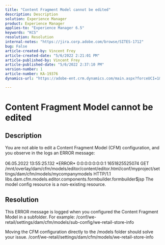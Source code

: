 ```yaml
---
title: "Content Fragment Model cannot be edited"
description: Description
solution: Experience Manager
product: Experience Manager
applies-to: "Experience Manager 6.5"
keywords: "KCS"
resolution: Resolution
internal-notes: "https://jira.corp.adobe.com/browse/SITES-1712"
bug: False
article-created-by: Vincent Frey
article-created-date: "5/6/2022 2:21:01 PM"
article-published-by: Vincent Frey
article-published-date: "5/6/2022 2:37:10 PM"
version-number: 1
article-number: KA-19376
dynamics-url: "https://adobe-ent.crm.dynamics.com/main.aspx?forceUCI=1&pagetype=entityrecord&etn=knowledgearticle&id=c91330bb-47cd-ec11-a7b5-6045bd00db25"

---
```

# Content Fragment Model cannot be edited

## Description


You are not able to edit a Content Fragment Model (CFM) configuration, and you observe in the logs an ERROR message:
<br><br>06.05.2022 13:55:25.132 \*ERROR\* 0:0:0:0:0:0:0:1 1651825525074 GET /mnt/overlay/dam/cfm/models/editor/content/editor.html/conf/myproject/settings/dam/cfm/models/mycompanymodels HTTP/1.1 libs.dam.cfm.models.editor.components.formbuilder.formbuilder$jsp The model config resource is a non-existing resource.<br>

## Resolution


This ERROR message is logged when you configured the Content Fragment Model in a subfolder.
 For example: /conf/we-retail/settings/dam/cfm/models/sub-config/we-retail-store-info 

 Moving the CFM configuration directly to the /models folder should solve your issue.
 /conf/we-retail/settings/dam/cfm/models/we-retail-store-info
